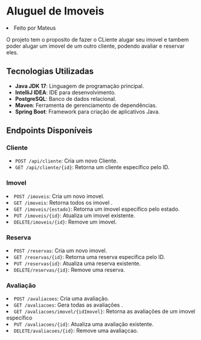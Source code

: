 <h1>Aluguel de Imoveis</h1>
<li>Feito por Mateus</li>
    <p>O projeto tem o proposito de fazer o CLiente alugar seu imovel e tambem poder alugar um imovel de um outro cliente, podendo avaliar e reservar eles.</p>
     <h2>Tecnologias Utilizadas</h2>
    <ul>
        <li><strong>Java JDK 17</strong>: Linguagem de programação principal.</li>
        <li><strong>IntelliJ IDEA</strong>: IDE para desenvolvimento.</li>
        <li><strong>PostgreSQL</strong>: Banco de dados relacional.</li>
        <li><strong>Maven</strong>: Ferramenta de gerenciamento de dependências.</li>
        <li><strong>Spring Boot</strong>: Framework para criação de aplicativos Java.</li>
    </ul>
<h2>Endpoints Disponíveis</h2>
    <h3>Cliente</h3>
    <ul>
        <li><code>POST /api/cliente</code>: Cria um novo Cliente.</li>
        <li><code>GET /api/cliente/{id}</code>: Retorna um cliente específico pelo ID.</li>
    </ul>
    <h3>Imovel</h3>
        <li><code>POST /imoveis</code>: Cria um novo imovel.</li>
        <li><code>GET /imoveis</code>: Retorna todos os imovel .</li>
        <li><code>GET /imoveis/{estado}</code>: Retorna um imovel específico pelo estado.</li>
        <li><code>PUT /imoveis/{id}</code>: Atualiza um imovel existente.</li>
        <li><code>DELETE/imoveis/{id}</code>: Remove um imovel.</li>
    </ul>
    <h3>Reserva</h3>
        <li><code>POST /reservas</code>: Cria um novo imovel.</li>
        <li><code>GET /reservas/{id}</code>: Retorna uma reserva especifica pelo ID.</li>
        <li><code>PUT /reservas{id}</code>: Atualiza uma reserva existente.</li>
        <li><code>DELETE/reservas/{id}</code>: Remove uma reserva.</li>
    </ul>
    <h3>Avaliação</h3>
        <li><code>POST /avaliacoes</code>: Cria uma avaliação.</li>
        <li><code>GET /avaliacoes</code>: Gera todas as avaliações .</li>
        <li><code>GET /avaliacoes/imovel/{idImovel}</code>: Retorna as avaliações de um imovel específico</li>
        <li><code>PUT /avaliacoes/{id}</code>: Atualiza uma avaliação existente.</li>
        <li><code>DELETE/avaliacoes/{id}</code>: Remove uma avaliaçcao.</li>
    </ul>
    
    
    
